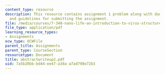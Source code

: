 ```yaml
---
content_type: resource
description: This resource contains assignment 1 problem along with due date, abstract
  and guidelines for submitting the assignment.
file: /media/courses/7-340-nano-life-an-introduction-to-virus-structure-and-assembly-fall-2005/7a5b20bbbd44ee47a38aa7ad798e72b3_abstractwriteup2.pdf
file_type: application/pdf
learning_resource_types:
- Assignments
ocw_type: OCWFile
parent_title: Assignments
parent_type: CourseSection
resourcetype: Document
title: abstractwriteup2.pdf
uid: 7a5b20bb-bd44-ee47-a38a-a7ad798e72b3
---
```

